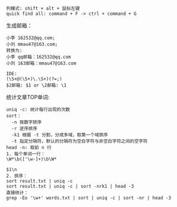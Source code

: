 `列模式: shift + alt + 鼠标左键`    
`quick find all: command + F -> ctrl + command + G`   

生成邮箱：   
```
小李 162532@qq.com;   
小刘 mmau47@163.com;   
转换为:   
小李 qq邮箱：162532@qq.com   
小刘 163邮箱：mmau47@163.com   

IDE:   
(\S+@(\S+)\.\S+)(?=;)   
$2邮箱: $1 or \2邮箱: \1   
```
统计文章TOP单词:   
```
uniq -c: 统计每行出现的次数
sort：
  -n 按数字排序
  -r 逆序排序
  -k1 根据 -t 分割，分成多域，取第一个域排序
  -t 指定分隔符，默认的分隔符为空白字符与非空白字符之间的空字符
head -n: 取前 n 行
1. 每个单词一行：
\W*\b(['\w-]+)\b\W*

$1\n
2. 排序：
sort result.txt | uniq -c
sort result.txt | uniq -c | sort -nrk1 | head -3
直接统计：
grep -Eo '\w+' words.txt | sort | uniq -c | sort -nr | head -3
```
